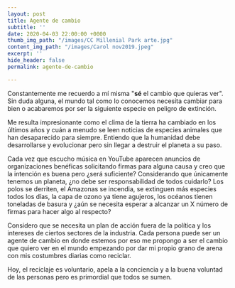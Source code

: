 ```yaml
---
layout: post
title: Agente de cambio
subtitle: ''
date: 2020-04-03 22:00:00 +0000
thumb_img_path: "/images/CC Millenial Park arte.jpg"
content_img_path: "/images/Carol nov2019.jpeg"
excerpt: ''
hide_header: false
permalink: agente-de-cambio

---
```

Constantemente me recuerdo a mí misma "**sé** el cambio que quieras ver". Sin duda alguna, el mundo tal como lo conocemos necesita cambiar para bien o acabaremos por ser la siguiente especie en peligro de extinción.

Me resulta impresionante como el clima de la tierra ha cambiado en los últimos años y cuán a menudo se leen noticias de especies animales que han desaparecido para siempre. Entiendo que la humanidad debe desarrollarse y evolucionar pero sin llegar a destruir el planeta a su paso.

Cada vez que escucho música en YouTube aparecen anuncios de organizaciones benéficas solicitando firmas para alguna causa y creo que la intención es buena pero ¿será suficiente? Considerando que únicamente tenemos un planeta, ¿no debe ser responsabilidad de todos cuidarlo? Los polos se derriten, el Amazonas se incendia, se extinguen más especies todos los días, la capa de ozono ya tiene agujeros, los océanos tienen toneladas de basura y ¿aún se necesita esperar a alcanzar un X número de firmas para hacer algo al respecto?

Considero que se necesita un plan de acción fuera de la política y los intereses de ciertos sectores de la industria. Cada persona puede ser un agente de cambio en donde estemos por eso me propongo a ser el cambio que quiero ver en el mundo empezando por dar mi propio grano de arena con mis costumbres diarias como reciclar. 

Hoy, el reciclaje es voluntario, apela a la conciencia y a la buena voluntad de las personas pero es primordial que todos se sumen.